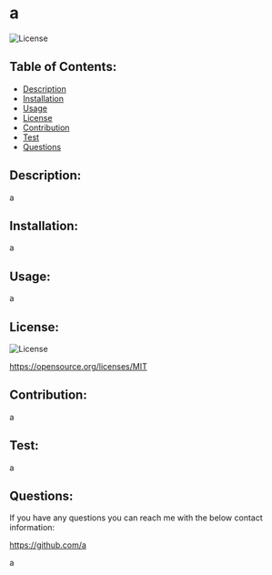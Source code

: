 # a 

  ![License](https://img.shields.io/badge/License-undefined-blue.svg)

  ## Table of Contents: 
  - [Description](#Description)
  - [Installation](#Installation)
  - [Usage](#Usage)
  - [License](#License)
  - [Contribution](#Contribution)
  - [Test](#Test)
  - [Questions](#Questions)
  
  ## Description: 
  a
  
  ## Installation: 
  a
  
  ## Usage: 
  a
  
  ## License: 
  ![License](https://img.shields.io/badge/License-undefined-blue.svg) 

  https://opensource.org/licenses/MIT 

 




  
  ## Contribution: 
  a
  
  ## Test: 
  a
  
  ## Questions: 
  If you have any questions you can reach me with the below contact information: 

  https://github.com/a 

  a

